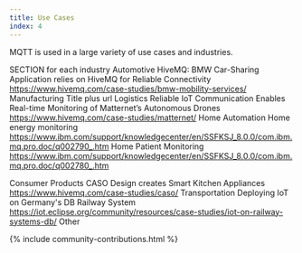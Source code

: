 ```yaml
---
title: Use Cases
index: 4
---
```


MQTT is used in a large variety of use cases and industries. 

SECTION for each industry
Automotive
HiveMQ: BMW Car-Sharing Application relies on HiveMQ for Reliable Connectivity https://www.hivemq.com/case-studies/bmw-mobility-services/
Manufacturing
Title plus url
Logistics
 Reliable IoT Communication Enables Real-time Monitoring of Matternet’s Autonomous Drones https://www.hivemq.com/case-studies/matternet/
Home Automation
Home energy monitoring https://www.ibm.com/support/knowledgecenter/en/SSFKSJ_8.0.0/com.ibm.mq.pro.doc/q002790_.htm
Home Patient Monitoring https://www.ibm.com/support/knowledgecenter/en/SSFKSJ_8.0.0/com.ibm.mq.pro.doc/q002780_.htm


Consumer Products
CASO Design creates Smart Kitchen Appliances https://www.hivemq.com/case-studies/caso/
Transportation
Deploying IoT on Germany's DB Railway System https://iot.eclipse.org/community/resources/case-studies/iot-on-railway-systems-db/
Other

{% include community-contributions.html %}
